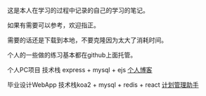 这是本人在学习的过程中记录的自己的学习的笔记。

如果有需要可以参考，欢迎指正。

需要的话还是下载到本地，不要克隆因为太大了消耗时间。



个人的一些做的练习基本都在github上面托管。

个人PC项目 技术栈 express + mysql + ejs  [个人博客](http://blog.xiaoye121.com)

毕业设计WebApp   技术栈koa2 + mysql + redis + react  [计划管理助手](http://bs.xiaoye121.com)


